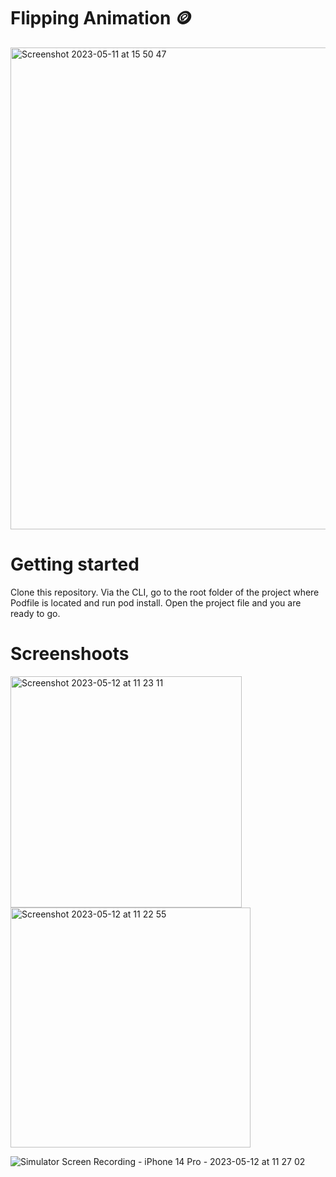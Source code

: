 # Flipping Animation 🪙

<img width="771" alt="Screenshot 2023-05-11 at 15 50 47" src="https://github.com/FilipNesic/FlippingAnimatioSwiftUI/assets/110664188/736cd537-1527-4623-a222-63fd5685439a">

# Getting started

Clone this repository.
Via the CLI, go to the root folder of the project where Podfile is located and run pod install.
Open the project file and you are ready to go.

# Screenshoots
<img width="370" alt="Screenshot 2023-05-12 at 11 23 11" src="https://github.com/FilipNesic/FlippingAnimatioSwiftUI/assets/110664188/ec5ec8d2-5d45-4a94-b259-dba9c02d3013">
<img width="384" alt="Screenshot 2023-05-12 at 11 22 55" src="https://github.com/FilipNesic/FlippingAnimatioSwiftUI/assets/110664188/d04448d7-284d-46ae-aac8-1b9bd38d9b46">


![Simulator Screen Recording - iPhone 14 Pro - 2023-05-12 at 11 27 02](https://github.com/FilipNesic/FlippingAnimatioSwiftUI/assets/110664188/8073a511-c023-44b9-b8b0-b960eaefc871)
